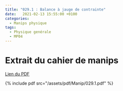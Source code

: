 ```yaml
---
title: "029.1 : Balance à jauge de contrainte"
date:   2021-02-13 15:55:00 +0100
categories:
  - Manips physique
tags:
  - Physique genérale
  - MP04
---
```


# Extrait du cahier de manips

[Lien du PDF](/assets/pdf/Manip/029.1.pdf)

{% include pdf src="/assets/pdf/Manip/029.1.pdf" %}
